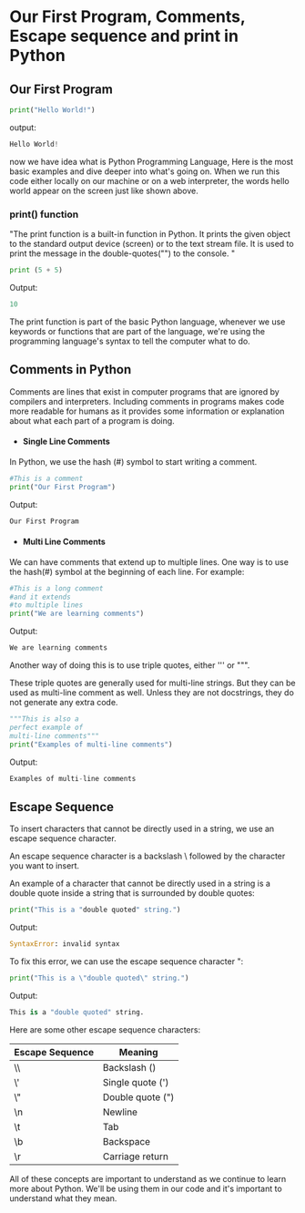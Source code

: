 # Our First Program, Comments, Escape sequence and print in Python

## Our First Program

```python
print("Hello World!")
```
output:
```python   
Hello World!
```
now we have idea what is Python Programming Language, Here is the most basic examples and dive deeper into what's going on. When we run this code either locally on our machine or on a web interpreter, the words hello world appear on the screen just like shown above.

### print() function

"The print function is a built-in function in Python. It prints the given object to the standard output device (screen) or to the text stream file. It is used to print the message in the double-quotes("") to the console. "

```python
print (5 + 5)
```
Output:
```python
10
```
 The print function is part of the basic Python language, whenever we use keywords or functions that are part of the language, we're using the programming language's syntax to tell the computer what to do.

## Comments in Python

Comments are lines that exist in computer programs that are ignored by compilers and interpreters. Including comments in programs makes code more readable for humans as it provides some information or explanation about what each part of a program is doing.

- #### Single Line Comments

In Python, we use the hash (#) symbol to start writing a comment.

```python
#This is a comment
print("Our First Program")
```
Output:
```python
Our First Program
```
- #### Multi Line Comments

We can have comments that extend up to multiple lines. One way is to use the hash(#) symbol at the beginning of each line. For example:

```python
#This is a long comment
#and it extends
#to multiple lines
print("We are learning comments")
```
Output:
```python
We are learning comments
```
Another way of doing this is to use triple quotes, either ''' or """.

These triple quotes are generally used for multi-line strings. But they can be used as multi-line comment as well. Unless they are not docstrings, they do not generate any extra code.

```python
"""This is also a
perfect example of
multi-line comments"""
print("Examples of multi-line comments")
```
Output:
```python
Examples of multi-line comments
```
## Escape Sequence

To insert characters that cannot be directly used in a string, we use an escape sequence character.

An escape sequence character is a backslash \ followed by the character you want to insert.

An example of a character that cannot be directly used in a string is a double quote inside a string that is surrounded by double quotes:

```python
print("This is a "double quoted" string.")
```
Output:
```python
SyntaxError: invalid syntax
```
To fix this error, we can use the escape sequence character \":

```python
print("This is a \"double quoted\" string.")
```
Output:
```python
This is a "double quoted" string.
```
Here are some other escape sequence characters:

| Escape Sequence | Meaning |
| --- | --- |
| \\\\ | Backslash (\) |
| \\' | Single quote (') |
| \\" | Double quote (") |
| \\n | Newline |
| \\t | Tab |
| \\b | Backspace |
| \\r | Carriage return |

All of these concepts are important to understand as we continue to learn more about Python. We'll be using them in our code and it's important to understand what they mean.